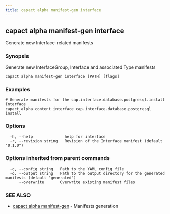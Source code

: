 ```yaml
---
title: capact alpha manifest-gen interface
---
```


## capact alpha manifest-gen interface

Generate new Interface-related manifests

### Synopsis

Generate new InterfaceGroup, Interface and associated Type manifests

```
capact alpha manifest-gen interface [PATH] [flags]
```

### Examples

```
# Generate manifests for the cap.interface.database.postgresql.install Interface
capact alpha content interface cap.interface.database.postgresql install
```

### Options

```
  -h, --help              help for interface
  -r, --revision string   Revision of the Interface manifest (default "0.1.0")
```

### Options inherited from parent commands

```
  -c, --config string   Path to the YAML config file
  -o, --output string   Path to the output directory for the generated manifests (default "generated")
      --overwrite       Overwrite existing manifest files
```

### SEE ALSO

* [capact alpha manifest-gen](capact_alpha_manifest-gen.md)	 - Manifests generation


